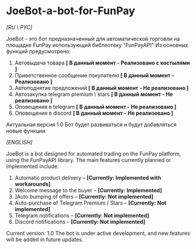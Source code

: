 # JoeBot-a-bot-for-FunPay

_[RU \ РУС]_

JoeBot - это бот предназначенный для автоматической торговли на площадке FunPay использующий библеотеку "FunPayAPI"
Из основных функций предусмотрено:

1. Автовыдача товара **[ В данный момент - Реализовано с костылями ]**
2. Приветственное сообщение покупателю **[ В данный момент - Реализовано ]**
3. Автоподнятие предложений **[ В данный момент - Не реализовано ]**
4. Автозакупка telegram premium \ stars **[ В данный момент - Не реализовано ]**
5. Оповещения в telegram **[ В данный момент - Не реализовано ]**
6. Оповещения в discord **[ В данный момент - Не реализовано ]**

Актуальная версия 1.0
Бот будет развиваться и будут добавляться новые функции

_[ENGLISH]_

JoeBot is a bot designed for automated trading on the FunPay platform, using the FunPayAPI library.
The main features currently planned or implemented include:

1. Automatic product delivery – **[Currently: Implemented with workarounds]**
2. Welcome message to the buyer – **[Currently: Implemented]**
3. ]Auto bumping of offers – **[Currently: Not implemented]**
4. Auto-purchase of Telegram Premium / Stars – **[Currently: Not implemented]**
5. Telegram notifications – **[Currently: Not implemented]**
6. Discord notifications – **[Currently: Not implemented]**

Current version: 1.0
The bot is under active development, and new features will be added in future updates.
